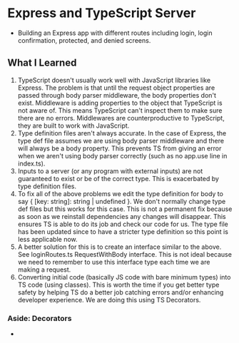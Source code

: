 # Express and TypeScript Server

- Building an Express app with different routes including login, login confirmation, protected, and denied screens.

## What I Learned

1. TypeScript doesn't usually work well with JavaScript libraries like Express. The problem is that until the request object properties are passed through body parser middleware, the body properties don't exist. Middleware is adding properties to the object that TypeScript is not aware of. This means TypeScript can't inspect them to make sure there are no errors. Middlewares are counterproductive to TypeScript, they are built to work with JavaScript.
2. Type definition files aren't always accurate. In the case of Express, the type def file assumes we are using body parser middleware and there will always be a body property. This prevents TS from giving an error when we aren't using body parser correctly (such as no app.use line in index.ts).
3. Inputs to a server (or any program with external inputs) are not guaranteed to exist or be of the correct type. This is exacerbated by type definition files.
4. To fix all of the above problems we edit the type definition for body to say { [key: string]: string | undefined }. We don't normally change type def files but this works for this case. This is not a permanent fix because as soon as we reinstall dependencies any changes will disappear. This ensures TS is able to do its job and check our code for us. The type file has been updated since to have a stricter type definition so this point is less applicable now.
5. A better solution for this is to create an interface similar to the above. See loginRoutes.ts RequestWithBody interface. This is not ideal because we need to remember to use this interface type each time we are making a request.
6. Converting initial code (basically JS code with bare minimum types) into TS code (using classes). This is worth the time if you get better type safety by helping TS do a better job catching errors and/or enhancing developer experience. We are doing this using TS Decorators.

### Aside: Decorators

-
